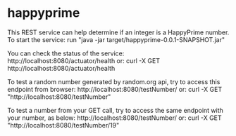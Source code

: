 # happyprime
This REST service can help determine if an integer is a HappyPrime number. 
To start the service:
run "java -jar target/happyprime-0.0.1-SNAPSHOT.jar"

You can check the status of the service:
http://localhost:8080/actuator/health
or: curl -X GET http://localhost:8080/actuator/health

To test a random number generated by random.org api, try to access this endpoint from browser:
http://localhost:8080/testNumber/
or: curl -X GET "http://localhost:8080/testNumber"

To test a number from your GET call, try to access the same endpoint with your number, as below:
http://localhost:8080/testNumber/<number>
or: curl -X GET "http://localhost:8080/testNumber/19"
